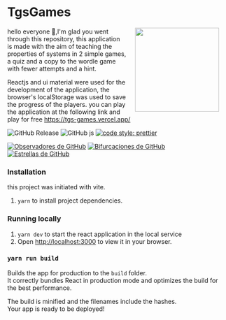 # TgsGames

<img src="https://raw.githubusercontent.com/CamiloCortesM/tgs-games/e5569710200a947ef10f59c099d0e6ca7c4afdf8/src/icon.svg?sanitize=true" width="192" align="right" hspace="20" />
hello everyone 👋,I'm glad you went through this repository, this application is made with the aim of teaching the properties of systems in 2 simple games, a quiz and a copy to the wordle game with fewer attempts and a hint. 

Reactjs and ui material were used for the development of the application, the browser's localStorage was used to save the progress of the players. 
you can play the application at the following link and play for free https://tgs-games.vercel.app/

![GitHub Release](https://img.shields.io/github/v/release/CamiloCortesM/tgs-games?label=TgsGames&sort=semver)
![GitHub js](https://img.shields.io/github/languages/top/CamiloCortesM/tgs-games)
[![code style: prettier](https://img.shields.io/badge/code_style-prettier-ff69b4.svg?style=flat-square)](https://github.com/prettier/prettier)

[![ Observadores de GitHub ](https://img.shields.io/github/watchers/CamiloCortesM/tgs-games?style=social&label=Watch)](https://GitHub.com/MahmoudFettal/tgs-games/watchers/)
[![ Bifurcaciones de GitHub ](https://img.shields.io/github/forks/CamiloCortesM/tgs-games?style=social&label=Fork)](https://GitHub.com/CamiloCortesM/tgs-games/network/)
[![ Estrellas de GitHub ](https://img.shields.io/github/stars/CamiloCortesM/tgs-games?style=social&label=Star)](https://GitHub.com/CamiloCortesM/tgs-games/stargazers/)

### Installation
this project was initiated with vite.

1. `yarn` to install project dependencies.

### Running locally

1. `yarn dev` to start the react application in the local service
2. Open [http://localhost:3000](http://localhost:3000) to view it in your browser.


### `yarn run build`

Builds the app for production to the `build` folder.\
It correctly bundles React in production mode and optimizes the build for the best performance.

The build is minified and the filenames include the hashes.\
Your app is ready to be deployed!
